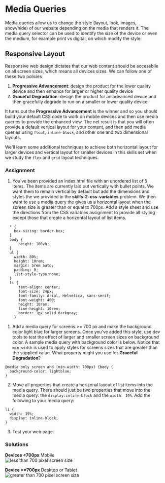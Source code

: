 # Media Queries

Media queries allow us to change the style (layout, look, images, show/hide) of our website depending on the media that renders it.  The media query selector can be used to identify the size of the device or even the medium, for example print vs digital, on which modify the style. 

## Responsive Layout

Responsive web design dictates that our web content should be accessbile on all screen sizes, which means all devices sizes. We can follow one of these two policies
1.  **Progressive Advancement**: design the product for the lower quality device and then enhance for larger or higher quality device
2. **Graceful Degradation**: design the product for an advanced device and then gracefully degrade to run on a smaller or lower quality device  

It turns out the **Progressive Advancement** is the winner and so you should build your default CSS code to work on mobile devices and then use media queries to provide the enhanced view. The net result is that you will often provide a default vertical layout for your content, and then add media queries using `float`, `inline-block`, and other one and two dimensional layouts.  

We'll learn some additional techniques to achieve both horizontal layout for larger devices and vertical layout for smaller devices in this skills set when we study the `flex` and `grid` layout techniques.

### Assignment  

1. You've been provided an index.html file with an unordered list of 5 items.  The items are currently laid out vertically with bullet points. We want them to remain vertical by default but add the dimensions and styles the we provided in the **skills-2-css-variables** problem.  We then want to use a media query the gives us a horizontal layout when the screen size is greater than or equal to 700px.  Add a style sheet and use the directions from the CSS variables assignment to provide all styling except those that create a horizontal layout of list items.
```
  * {
    box-sizing: border-box;
  }
  body {
      height: 100vh;
  }
  ul {
    width: 80%;
    height: 10rem;
    margin: 5rem auto;
    padding: 0;
    list-style-type:none;    
  }
  li {
      text-align: center;
      font-size: 24px;
      font-family: Arial, Helvetica, sans-serif;
      font-weight: 400;
      height: 10rem;
      line-height: 10rem;
      border: 1px solid darkgray;
    }
```
1. Add a media query for screens >= 700 px and make the background color light blue for larger screens.  Once you've added this style, use dev tools to test the effect of larger and smaller screen sizes on background color.  A sample media query with background color is below. Notice that `min-width` is used to apply styles for screens sizes that are greater than the supplied value.  What property might you use for **Graceful Degradation**?
```
@media only screen and (min-width: 700px) {body {
  background-color: lightblue;
}
```
2. Move all properties that create a horizonal layout of list items into the media query.  There should just be two properties that move into the media query: the `display:inline-block` and the `width: 19%`.
Add the following to your media query:
```
li {
  width: 19%;
  display: inline-block;
}
```
3. Test your web page.

### Solutions  



**Devices <700px**  Mobile  
![less than 700 pixel screen size](images/media-query-lt-700px.png)

**Device >=700px**  Desktop or Tablet  
![greater than 700 pixel screen size](images/media-query-gt-700px.png)

